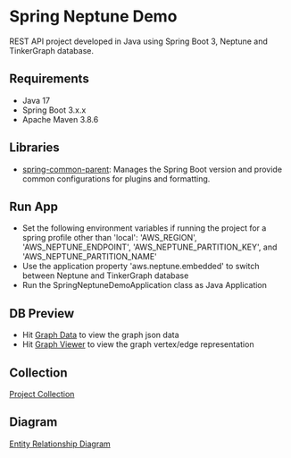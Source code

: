 # Spring Neptune Demo

REST API project developed in Java using Spring Boot 3, Neptune and TinkerGraph database.

## Requirements

- Java 17
- Spring Boot 3.x.x
- Apache Maven 3.8.6

## Libraries

- [spring-common-parent](https://github.com/erebelo/spring-common-parent): Manages the Spring Boot version and provide common configurations for plugins and formatting.

## Run App

- Set the following environment variables if running the project for a spring profile other than 'local': 'AWS_REGION', 'AWS_NEPTUNE_ENDPOINT', 'AWS_NEPTUNE_PARTITION_KEY', and 'AWS_NEPTUNE_PARTITION_NAME'
- Use the application property 'aws.neptune.embedded' to switch between Neptune and TinkerGraph database
- Run the SpringNeptuneDemoApplication class as Java Application

## DB Preview

- Hit [Graph Data](http://localhost:8080/spring-neptune-demo/graph/data) to view the graph json data
- Hit [Graph Viewer](http://localhost:8080/spring-neptune-demo/index.html) to view the graph vertex/edge representation

## Collection

[Project Collection](https://github.com/erebelo/spring-neptune-demo/tree/main/collection)

## Diagram

[Entity Relationship Diagram](https://github.com/erebelo/spring-neptune-demo/tree/main/db/Entity%20Relationship%20Diagram.png)
